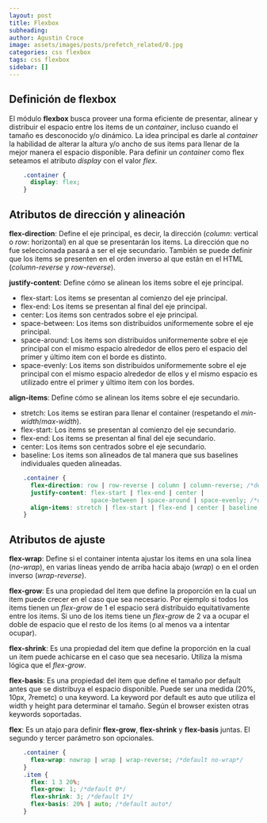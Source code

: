```yaml
---
layout: post
title: Flexbox
subheading: 
author: Agustin Croce
image: assets/images/posts/prefetch_related/0.jpg
categories: css flexbox
tags: css flexbox
sidebar: []
---
```

## Definición de flexbox

El módulo **flexbox** busca proveer una forma eficiente de presentar, alinear y distribuir el espacio entre los items de un *container*, incluso cuando el tamaño es desconocido y/o dinámico.
La idea principal es darle al *container* la habilidad de alterar la altura y/o ancho de sus items para llenar de la mejor manera el espacio disponible.
Para definir un *container* como flex seteamos el atributo *display* con el valor *flex*.

```css
    .container {
      display: flex;
    }
```

## Atributos de dirección y alineación

**flex-direction**: Define el eje principal, es decir, la dirección (*column*: vertical o *row*: horizontal) en al que se presentarán los items. La dirección que no fue seleccionada pasará a ser el eje secundario. También se puede definir que los items se presenten en el orden inverso al que están en el HTML (*column-reverse* y *row-reverse*).

**justify-content**: Define cómo se alinean los items sobre el eje principal.

* flex-start: Los items se presentan al comienzo del eje principal.
* flex-end: Los items se presentan al final del eje principal.
* center: Los items son centrados sobre el eje principal.
* space-between: Los items son distribuidos uniformemente sobre el eje principal.
* space-around:  Los items son distribuidos uniformemente sobre el eje principal con el mismo espacio alrededor de ellos pero el espacio del primer y último item con el borde es distinto. 
* space-evenly: Los items son distribuidos uniformemente sobre el eje principal con el mismo espacio alrededor de ellos y el mismo espacio es utilizado entre el primer y último item con los bordes.

**align-items**: Define cómo se alinean los items sobre el eje secundario.

* stretch: Los items se estiran para llenar el container (respetando el *min-width*/*max-width*).
* flex-start: Los items se presentan al comienzo del eje secundario.
* flex-end: Los items se presentan al final del eje secundario.
* center: Los items son centrados sobre el eje secundario.
* baseline: Los items son alineados de tal manera que sus baselines individuales queden alineadas.

```css
    .container {
      flex-direction: row | row-reverse | column | column-reverse; /*default row*/
      justify-content: flex-start | flex-end | center | 
                       space-between | space-around | space-evenly; /*default flex-start*/
      align-items: stretch | flex-start | flex-end | center | baseline; /*default stretch*/
    }
```

## Atributos de ajuste

**flex-wrap**: Define si el container intenta ajustar los items en una sola línea (*no-wrap*), en varias líneas yendo de arriba hacia abajo (*wrap*) o en el orden inverso (*wrap-reverse*).

**flex-grow**: Es una propiedad del item que define la proporción en la cual un item puede crecer en el caso que sea necesario. Por ejemplo si todos los items tienen un *flex-grow* de 1 el espacio será distribuido equitativamente entre los items. Si uno de los items tiene un *flex-grow* de 2 va a ocupar el doble de espacio que el resto de los items (o al menos va a intentar ocupar).

**flex-shrink**: Es una propiedad del item que define la proporción en la cual un item puede achicarse en el caso que sea necesario. Utiliza la misma lógica que el *flex-grow*.

**flex-basis**: Es una propiedad del item que define el tamaño por default antes que se distribuya el espacio disponible. Puede ser una medida (20%, 10px, 7remetc) o una keyword. La keyword por default es auto que utiliza el width y height para determinar el tamaño. Según el browser existen otras keywords soportadas.

**flex**: Es un atajo para definir **flex-grow**, **flex-shrink** y **flex-basis** juntas. El segundo y tercer parámetro son opcionales.

```css
    .container {
      flex-wrap: nowrap | wrap | wrap-reverse; /*default no-wrap*/
    }
    .item {
      flex: 1 3 20%;
      flex-grow: 1; /*default 0*/
      flex-shrink: 3; /*default 1*/
      flex-basis: 20% | auto; /*default auto*/
    }
```